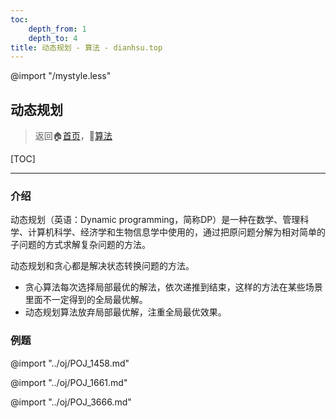 ```yaml
---
toc:
    depth_from: 1
    depth_to: 4
title: 动态规划 - 算法 - dianhsu.top
---
```

@import "/mystyle.less"

## 动态规划
> 返回:house:[首页](../../index.html)，:rocket:[算法](../index.html)

[TOC]

---

### 介绍

动态规划（英语：Dynamic programming，简称DP）是一种在数学、管理科学、计算机科学、经济学和生物信息学中使用的，通过把原问题分解为相对简单的子问题的方式求解复杂问题的方法。

动态规划和贪心都是解决状态转换问题的方法。
- 贪心算法每次选择局部最优的解法，依次递推到结束，这样的方法在某些场景里面不一定得到的全局最优解。
- 动态规划算法放弃局部最优解，注重全局最优效果。

### 例题

@import "../oj/POJ_1458.md"

@import "../oj/POJ_1661.md"

@import "../oj/POJ_3666.md"